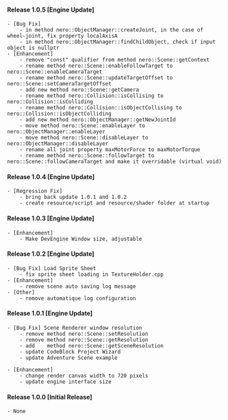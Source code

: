 #### Release 1.0.5 [Engine Update]
	- [Bug Fix]
		- in method nero::ObjectManager::createJoint, in the case of wheel-joint, fix property localAxisA 
		- in method nero::ObjectManager::findChildObject, check if input object is nullptr
	- [Enhancement]
		- remove "const" qualifier from method nero::Scene::getContext
		- rename method nero::Scene::enableFollowTarget to nero::Scene::enableCameraTarget
		- rename method nero::Scene::updateTargetOffset to nero::Scene::setCameraTargetOffset
		- add new method nero::Scene::getCamera
		- rename method nero::Collision::isCollising to nero::Collision::isColliding
		- rename method nero::Collision::isObjectCollising to nero::Collision::isObjectColliding
		- add new method nero::ObjectManager::getNewJointId
		- move method nero::Scene::enableLayer to nero::ObjectManager::enableLayer
		- move method nero::Scene::disableLayer to nero::ObjectManager::disableLayer
		- rename all joint property maxMotorForce to maxMotorTorque
		- rename method nero::Scene::followTarget to nero::Scene::followCameraTarget and make it overridable (virtual void)

#### Release 1.0.4 [Engine Update]
	- [Regression Fix]
		- bring back update 1.0.1 and 1.0.2
		- create resource/script and resource/shader folder at startup 

#### Release 1.0.3 [Engine Update]
	- [Enhancement] 
		- Make DevEngine Window size, adjustable
		
#### Release 1.0.2 [Engine Update]
	- [Bug Fix] Load Sprite Sheet
		- fix sprite sheet loading in TextureHolder.cpp
	- [Enhancement]
		- remove scene auto saving log message
	- [Other]
		- remove automatique log configuration

#### Release 1.0.1 [Engine Update]

	- [Bug Fix] Scene Renderer window resolution
		- remove method nero::Scene::setResolution
		- remove method nero::Scene::getResolution
		- add 	 method nero::Scene::getSceneResolution	
		- update CodeBlock Project Wizard
		- update Adventure Scene example

	- [Enhancement]
		- change render canvas width to 720 pixels
		- update engine interface size 

#### Release 1.0.0 [Initial Release]
	
	- None
